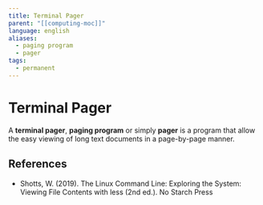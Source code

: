 ```yaml
---
title: Terminal Pager
parent: "[[computing-moc]]"
language: english
aliases:
  - paging program
  - pager
tags:
  - permanent
---
```


# Terminal Pager

A **terminal pager**, **paging program** or simply **pager** is a program that allow the easy viewing of long text documents in a page-by-page manner.

## References

- Shotts, W. (2019). <span class="reference-title">The Linux Command Line: Exploring the System: Viewing File Contents with less (2nd ed.)</span>. No Starch Press
